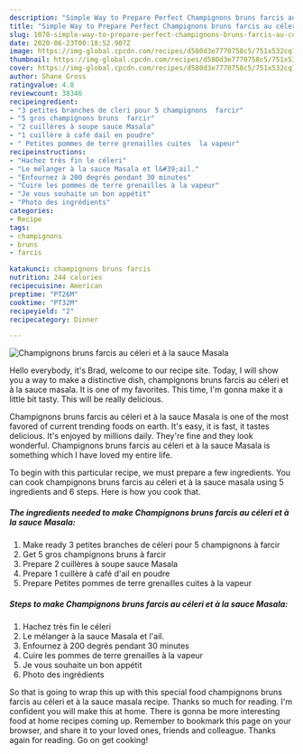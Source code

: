 ```yaml
---
description: "Simple Way to Prepare Perfect Champignons bruns farcis au céleri et à la sauce Masala"
title: "Simple Way to Prepare Perfect Champignons bruns farcis au céleri et à la sauce Masala"
slug: 1070-simple-way-to-prepare-perfect-champignons-bruns-farcis-au-celeri-et-a-la-sauce-masala
date: 2020-06-23T00:18:52.907Z
image: https://img-global.cpcdn.com/recipes/d580d3e7770758c5/751x532cq70/champignons-bruns-farcis-au-celeri-et-a-la-sauce-masala-photo-principale-de-la-recette.jpg
thumbnail: https://img-global.cpcdn.com/recipes/d580d3e7770758c5/751x532cq70/champignons-bruns-farcis-au-celeri-et-a-la-sauce-masala-photo-principale-de-la-recette.jpg
cover: https://img-global.cpcdn.com/recipes/d580d3e7770758c5/751x532cq70/champignons-bruns-farcis-au-celeri-et-a-la-sauce-masala-photo-principale-de-la-recette.jpg
author: Shane Gross
ratingvalue: 4.8
reviewcount: 38346
recipeingredient:
- "3 petites branches de cleri pour 5 champignons  farcir"
- "5 gros champignons bruns  farcir"
- "2 cuillères à soupe sauce Masala"
- "1 cuillère à café dail en poudre"
- " Petites pommes de terre grenailles cuites  la vapeur"
recipeinstructions:
- "Hachez très fin le céleri"
- "Le mélanger à la sauce Masala et l&#39;ail."
- "Enfournez à 200 degrés pendant 30 minutes"
- "Cuire les pommes de terre grenailles à la vapeur"
- "Je vous souhaite un bon appétit"
- "Photo des ingrédients"
categories:
- Recipe
tags:
- champignons
- bruns
- farcis

katakunci: champignons bruns farcis 
nutrition: 244 calories
recipecuisine: American
preptime: "PT26M"
cooktime: "PT32M"
recipeyield: "2"
recipecategory: Dinner

---
```



![Champignons bruns farcis au céleri et à la sauce Masala](https://img-global.cpcdn.com/recipes/d580d3e7770758c5/751x532cq70/champignons-bruns-farcis-au-celeri-et-a-la-sauce-masala-photo-principale-de-la-recette.jpg)

Hello everybody, it's Brad, welcome to our recipe site. Today, I will show you a way to make a distinctive dish, champignons bruns farcis au céleri et à la sauce masala. It is one of my favorites. This time, I'm gonna make it a little bit tasty. This will be really delicious.



Champignons bruns farcis au céleri et à la sauce Masala is one of the most favored of current trending foods on earth. It's easy, it is fast, it tastes delicious. It's enjoyed by millions daily. They're fine and they look wonderful. Champignons bruns farcis au céleri et à la sauce Masala is something which I have loved my entire life.


To begin with this particular recipe, we must prepare a few ingredients. You can cook champignons bruns farcis au céleri et à la sauce masala using 5 ingredients and 6 steps. Here is how you cook that.

<!--inarticleads1-->

##### The ingredients needed to make Champignons bruns farcis au céleri et à la sauce Masala:

1. Make ready 3 petites branches de céleri pour 5 champignons à farcir
1. Get 5 gros champignons bruns à farcir
1. Prepare 2 cuillères à soupe sauce Masala
1. Prepare 1 cuillère à café d&#39;ail en poudre
1. Prepare  Petites pommes de terre grenailles cuites à la vapeur




<!--inarticleads2-->

##### Steps to make Champignons bruns farcis au céleri et à la sauce Masala:

1. Hachez très fin le céleri
1. Le mélanger à la sauce Masala et l&#39;ail.
1. Enfournez à 200 degrés pendant 30 minutes
1. Cuire les pommes de terre grenailles à la vapeur
1. Je vous souhaite un bon appétit
1. Photo des ingrédients




So that is going to wrap this up with this special food champignons bruns farcis au céleri et à la sauce masala recipe. Thanks so much for reading. I'm confident you will make this at home. There is gonna be more interesting food at home recipes coming up. Remember to bookmark this page on your browser, and share it to your loved ones, friends and colleague. Thanks again for reading. Go on get cooking!
